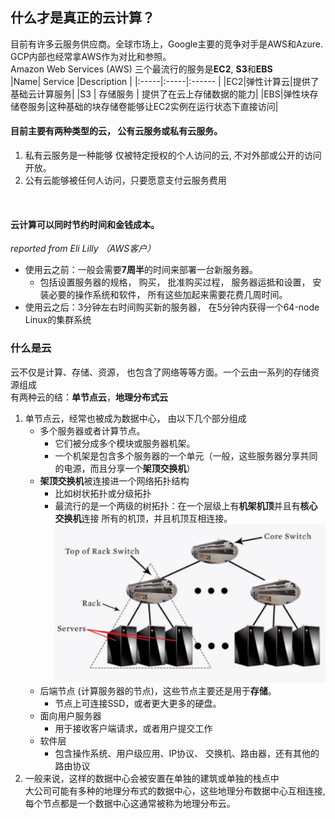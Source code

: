 ## 什么才是真正的云计算？ 
目前有许多云服务供应商。全球市场上，Google主要的竞争对手是AWS和Azure. GCP内部也经常拿AWS作为对比和参照。<br>
Amazon Web Services (AWS) 三个最流行的服务是**EC2**, **S3**和**EBS** 
<br>
|Name| Service |Description |
|:-----|:-----|:------ |
|EC2|弹性计算云|提供了基础云计算服务|
|S3 | 存储服务 | 提供了在云上存储数据的能力|
|EBS|弹性块存储卷服务|这种基础的块存储卷能够让EC2实例在运行状态下直接访问|
<br>

#### 目前主要有两种类型的云， 公有云服务或私有云服务。 
1. 私有云服务是一种能够 仅被特定授权的个人访问的云, 不对外部或公开的访问开放。 
2. 公有云能够被任何人访问，只要愿意支付云服务费用
<br>

#### 云计算可以同时节约时间和金钱成本。
*reported from Eli Lilly （AWS客户）* <br>
+ 使用云之前：一般会需要**7周半**的时间来部署一台新服务器。
    + 包括设置服务器的规格， 购买， 批准购买过程， 服务器运抵和设置， 安装必要的操作系统和软件， 所有这些加起来需要花费几周时间。 
+ 使用云之后：3分钟左右时间购买新的服务器， 在5分钟内获得一个64-node Linux的集群系统


### 什么是云
云不仅是计算、存储、资源， 也包含了网络等等方面。一个云由一系列的存储资源组成
<br>
有两种云的结：**单节点云**，**地理分布式云** 
1. 单节点云，经常也被成为数据中心， 由以下几个部分组成
    + 多个服务器或者计算节点。
        + 它们被分成多个模块或服务器机架。
        + 一个机架是包含多个服务器的一个单元（一般，这些服务器分享共同的电源，而且分享一个**架顶交换机**）
    + **架顶交换机**被连接进一个网络拓扑结构
        + 比如树状拓扑或分级拓扑
        + 最流行的是一个两级的树拓扑：在一个层级上有**机架机顶**并且有**核心交换机**连接 所有的机顶，并且机顶互相连接。
![](./assets/1.png)
    + 后端节点 (计算服务器的节点)，这些节点主要还是用于**存储**。
        + 节点上可连接SSD，或者更大更多的硬盘。 
    + 面向用户服务器
        + 用于接收客户端请求，或者用户提交工作
    + 软件层
        + 包含操作系统、用户级应用、IP协议、 交换机、路由器，还有其他的路由协议
2. 一般来说，这样的数据中心会被安置在单独的建筑或单独的栈点中<br>
大公司可能有多种的地理分布式的数据中心，这些地理分布数据中心互相连接,每个节点都是一个数据中心这通常被称为地理分布云。 
